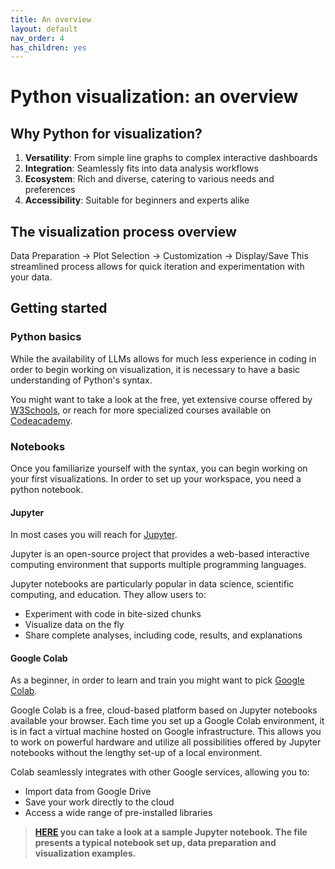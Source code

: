 ```yaml
---
title: An overview
layout: default
nav_order: 4
has_children: yes
---
```

# Python visualization: an overview

## Why Python for visualization?

1. **Versatility**: From simple line graphs to complex interactive dashboards
2. **Integration**: Seamlessly fits into data analysis workflows
3. **Ecosystem**: Rich and diverse, catering to various needs and preferences
4. **Accessibility**: Suitable for beginners and experts alike

## The visualization process overview

Data Preparation → Plot Selection → Customization → Display/Save
This streamlined process allows for quick iteration and experimentation with your data.

## Getting started

### Python basics

While the availability of LLMs allows for much less experience in coding in order to begin working on visualization, it is necessary to have a basic understanding of Python's syntax.

You might want to take a look at the free, yet extensive course offered by [W3Schools](https://www.w3schools.com/python/),
or reach for more specialized courses available on [Codeacademy](https://www.codecademy.com/).

### Notebooks

Once you familiarize yourself with the syntax, you can begin working on your first visualizations. In order to set up your workspace, you need a python notebook. 

#### Jupyter

In most cases you will reach for [Jupyter](https://jupyter.org/). 

Jupyter is an open-source project that provides a web-based interactive computing environment that supports multiple programming languages.

Jupyter notebooks are particularly popular in data science, scientific computing, and education. They allow users to:

- Experiment with code in bite-sized chunks
- Visualize data on the fly
- Share complete analyses, including code, results, and explanations

#### Google Colab

As a beginner, in order to learn and train you might want to pick [Google Colab](https://colab.google/).

Google Colab is a free, cloud-based platform based on Jupyter notebooks available your browser. Each time you set up a Google Colab environment, it is in fact a virtual machine hosted on Google infrastructure. This allows you to work on powerful hardware and utilize all possibilities offered by Jupyter notebooks without the lengthy set-up of a local environment.

Colab seamlessly integrates with other Google services, allowing you to:

- Import data from Google Drive
- Save your work directly to the cloud
- Access a wide range of pre-installed libraries

>**[HERE](https://colab.research.google.com/drive/1EeotEW_-YPLUxfeOq0ZHz4z0j4WTZQjM?usp=sharing) you can take a look at a sample Jupyter notebook. The file presents a typical notebook set up, data preparation and visualization examples.**
